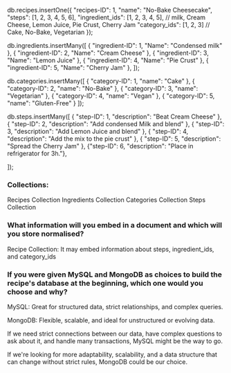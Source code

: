 
db.recipes.insertOne({
  "recipes-ID": 1,
  "name": "No-Bake Cheesecake",
  "steps": [1, 2, 3, 4, 5, 6],
  "ingredient_ids": [1, 2, 3, 4, 5], // milk, Cream Cheese, Lemon Juice, Pie Crust, Cherry Jam
  "category_ids": [1, 2, 3] // Cake, No-Bake, Vegetarian
});

db.ingredients.insertMany([
  { "ingredient-ID": 1, "Name": "Condensed milk" },
  { "ingredient-ID": 2, "Name": "Cream Cheese" },
  { "ingredient-ID": 3, "Name": "Lemon Juice" },
  { "ingredient-ID": 4, "Name": "Pie Crust" },
  { "ingredient-ID": 5, "Name": "Cherry Jam" },
]);

db.categories.insertMany([
  { "category-ID": 1, "name": "Cake" },
  { "category-ID": 2, "name": "No-Bake" },
  { "category-ID": 3, "name": "Vegetarian" },
  { "category-ID": 4, "name": "Vegan" },
  { "category-ID": 5, "name": "Gluten-Free" }
]);

db.steps.insertMany([
  { "step-ID": 1, "description": "Beat Cream Cheese" },
  { "step-ID": 2, "description": "Add condensed Milk and blend" },
  { "step-ID": 3, "description": "Add Lemon Juice and blend" },
  { "step-ID": 4, "description": "Add the mix to the pie crust" },
  { "step-ID": 5, "description": "Spread the Cherry Jam" },
  {"step-ID": 6, "description": "Place in refrigerator for 3h."},
  
]);



### Collections:
Recipes Collection
Ingredients Collection
Categories Collection
Steps Collection

### What information will you embed in a document and which will you store normalised?
Recipe Collection: It may embed information about steps, ingredient_ids, and category_ids

### If you were given MySQL and MongoDB as choices to build the recipe's database at the beginning, which one would you choose and why?

MySQL: Great for structured data, strict relationships, and complex queries.

MongoDB: Flexible, scalable, and ideal for unstructured or evolving data.

If we need strict connections between our data, have complex questions to ask about it, and handle many transactions, MySQL might be the way to go.

If we're looking for more adaptability, scalability, and a data structure that can change without strict rules, MongoDB could be our choice.

